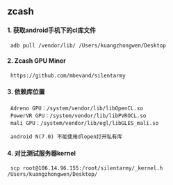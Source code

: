 ## zcash

#### 1. 获取android手机下的cl库文件

     adb pull /vendor/lib/ /Users/kuangzhongwen/Desktop

#### 2. Zcash GPU Miner
     
     https://github.com/mbevand/silentarmy
     
#### 3. 依赖库位置

     Adreno GPU：/system/vendor/lib/libOpenCL.so
     PowerVR GPU：/system/vendor/lib/libPVROCL.so
     mali GPU：/system/vendor/lib/egl/libGLES_mali.so
     
     android N(7.0) 不能使用dlopen打开私有库
     
#### 4. 对比测试服务器kernel
     
     scp root@106.14.96.155:/root/silentarmy/_kernel.h  /Users/kuangzhongwen/Desktop/